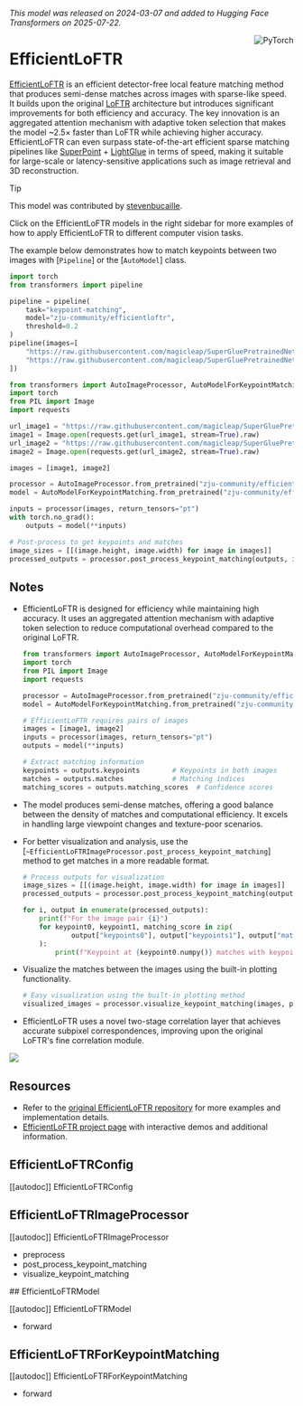 <!--Copyright 2025 The HuggingFace Team. All rights reserved.

Licensed under the MIT License; you may not use this file except in compliance with
the License.

Unless required by applicable law or agreed to in writing, software distributed under the License is distributed on
an "AS IS" BASIS, WITHOUT WARRANTIES OR CONDITIONS OF ANY KIND, either express or implied. See the License for the
specific language governing permissions and limitations under the License.

⚠️ Note that this file is in Markdown but contain specific syntax for our doc-builder (similar to MDX) that may not be
rendered properly in your Markdown viewer.

-->
*This model was released on 2024-03-07 and added to Hugging Face Transformers on 2025-07-22.*

<div style="float: right;">
    <div class="flex flex-wrap space-x-1">
        <img alt="PyTorch" src="https://img.shields.io/badge/PyTorch-DE3412?style=flat&logo=pytorch&logoColor=white" >
    </div>
</div>

# EfficientLoFTR

[EfficientLoFTR](https://huggingface.co/papers/2403.04765) is an efficient detector-free local feature matching method that produces semi-dense matches across images with sparse-like speed. It builds upon the original [LoFTR](https://huggingface.co/papers/2104.00680) architecture but introduces significant improvements for both efficiency and accuracy. The key innovation is an aggregated attention mechanism with adaptive token selection that makes the model ~2.5× faster than LoFTR while achieving higher accuracy. EfficientLoFTR can even surpass state-of-the-art efficient sparse matching pipelines like [SuperPoint](./superpoint) + [LightGlue](./lightglue) in terms of speed, making it suitable for large-scale or latency-sensitive applications such as image retrieval and 3D reconstruction.

> [!TIP]
> This model was contributed by [stevenbucaille](https://huggingface.co/stevenbucaille).
>
> Click on the EfficientLoFTR models in the right sidebar for more examples of how to apply EfficientLoFTR to different computer vision tasks.

The example below demonstrates how to match keypoints between two images with [`Pipeline`] or the [`AutoModel`] class.

<hfoptions id="usage">
<hfoption id="Pipeline">

```py
import torch
from transformers import pipeline

pipeline = pipeline(
    task="keypoint-matching",
    model="zju-community/efficientloftr",
    threshold=0.2
)
pipeline(images=[
    "https://raw.githubusercontent.com/magicleap/SuperGluePretrainedNetwork/refs/heads/master/assets/phototourism_sample_images/united_states_capitol_98169888_3347710852.jpg",
    "https://raw.githubusercontent.com/magicleap/SuperGluePretrainedNetwork/refs/heads/master/assets/phototourism_sample_images/united_states_capitol_26757027_6717084061.jpg"
])
```
<hfoption id="AutoModel">
<hfoption id="AutoModel">

```py
from transformers import AutoImageProcessor, AutoModelForKeypointMatching
import torch
from PIL import Image
import requests

url_image1 = "https://raw.githubusercontent.com/magicleap/SuperGluePretrainedNetwork/refs/heads/master/assets/phototourism_sample_images/united_states_capitol_98169888_3347710852.jpg"
image1 = Image.open(requests.get(url_image1, stream=True).raw)
url_image2 = "https://raw.githubusercontent.com/magicleap/SuperGluePretrainedNetwork/refs/heads/master/assets/phototourism_sample_images/united_states_capitol_26757027_6717084061.jpg"
image2 = Image.open(requests.get(url_image2, stream=True).raw)

images = [image1, image2]

processor = AutoImageProcessor.from_pretrained("zju-community/efficientloftr")
model = AutoModelForKeypointMatching.from_pretrained("zju-community/efficientloftr")

inputs = processor(images, return_tensors="pt")
with torch.no_grad():
    outputs = model(**inputs)

# Post-process to get keypoints and matches
image_sizes = [[(image.height, image.width) for image in images]]
processed_outputs = processor.post_process_keypoint_matching(outputs, image_sizes, threshold=0.2)
```

</hfoption>
</hfoptions>

## Notes

- EfficientLoFTR is designed for efficiency while maintaining high accuracy. It uses an aggregated attention mechanism with adaptive token selection to reduce computational overhead compared to the original LoFTR.

    ```py
    from transformers import AutoImageProcessor, AutoModelForKeypointMatching
    import torch
    from PIL import Image
    import requests
    
    processor = AutoImageProcessor.from_pretrained("zju-community/efficientloftr")
    model = AutoModelForKeypointMatching.from_pretrained("zju-community/efficientloftr")
    
    # EfficientLoFTR requires pairs of images
    images = [image1, image2]
    inputs = processor(images, return_tensors="pt")
    outputs = model(**inputs)
    
    # Extract matching information
    keypoints = outputs.keypoints        # Keypoints in both images
    matches = outputs.matches            # Matching indices 
    matching_scores = outputs.matching_scores  # Confidence scores
    ```

- The model produces semi-dense matches, offering a good balance between the density of matches and computational efficiency. It excels in handling large viewpoint changes and texture-poor scenarios.

- For better visualization and analysis, use the [`~EfficientLoFTRImageProcessor.post_process_keypoint_matching`] method to get matches in a more readable format.

    ```py
    # Process outputs for visualization
    image_sizes = [[(image.height, image.width) for image in images]]
    processed_outputs = processor.post_process_keypoint_matching(outputs, image_sizes, threshold=0.2)
    
    for i, output in enumerate(processed_outputs):
        print(f"For the image pair {i}")
        for keypoint0, keypoint1, matching_score in zip(
                output["keypoints0"], output["keypoints1"], output["matching_scores"]
        ):
            print(f"Keypoint at {keypoint0.numpy()} matches with keypoint at {keypoint1.numpy()} with score {matching_score}")
    ```

- Visualize the matches between the images using the built-in plotting functionality.

    ```py
    # Easy visualization using the built-in plotting method
    visualized_images = processor.visualize_keypoint_matching(images, processed_outputs)
    ```

- EfficientLoFTR uses a novel two-stage correlation layer that achieves accurate subpixel correspondences, improving upon the original LoFTR's fine correlation module.

<div class="flex justify-center">
    <img src="https://cdn-uploads.huggingface.co/production/uploads/632885ba1558dac67c440aa8/2nJZQlFToCYp_iLurvcZ4.png">
</div>

## Resources

- Refer to the [original EfficientLoFTR repository](https://github.com/zju3dv/EfficientLoFTR) for more examples and implementation details.
- [EfficientLoFTR project page](https://zju3dv.github.io/efficientloftr/) with interactive demos and additional information.

## EfficientLoFTRConfig

[[autodoc]] EfficientLoFTRConfig

## EfficientLoFTRImageProcessor

[[autodoc]] EfficientLoFTRImageProcessor

- preprocess
- post_process_keypoint_matching
- visualize_keypoint_matching

<frameworkcontent>
<pt>
## EfficientLoFTRModel

[[autodoc]] EfficientLoFTRModel

- forward

## EfficientLoFTRForKeypointMatching

[[autodoc]] EfficientLoFTRForKeypointMatching

- forward

</pt>
</frameworkcontent>